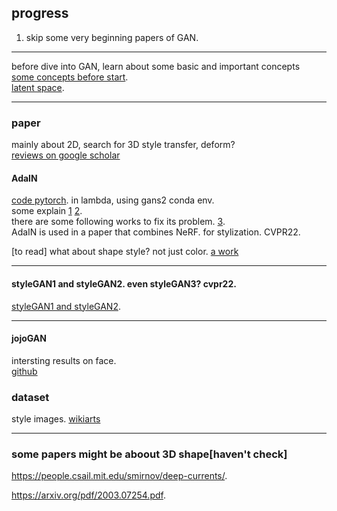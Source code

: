 progress
---  

1. skip some very beginning papers of GAN.


--------------------

before dive into GAN, learn about some basic and important concepts  
[some concepts before start](https://towardsdatascience.com/keywords-to-know-before-you-start-reading-papers-on-gans-8a08a665b40c).  
[latent space](https://towardsdatascience.com/understanding-latent-space-in-machine-learning-de5a7c687d8d).  

---------------------

### paper
mainly about 2D, search for 3D style transfer, deform?  
[reviews on google scholar](https://scholar.google.com/scholar?hl=en&as_sdt=0%2C5&q=Neural+Style+Transfer%3A+A+Review&btnG=)

#### AdaIN
[code pytorch](https://github.com/naoto0804/pytorch-AdaIN). in lambda, using gans2 conda env.  
some explain  [1](https://zhuanlan.zhihu.com/p/401977002) [2](https://zhuanlan.zhihu.com/p/158657861).  
there are some following works to fix its problem.  [3](https://zhuanlan.zhihu.com/p/475949392).  
AdaIN is used in a paper that combines NeRF. for stylization. CVPR22.  

[to read] what about shape style? not just color. [a work](https://zhuanlan.zhihu.com/p/119048167)    


---------------------

#### styleGAN1 and styleGAN2. even styleGAN3? cvpr22.  
[styleGAN1 and styleGAN2](https://zhuanlan.zhihu.com/p/263554045).  

----------------------

#### jojoGAN
intersting results on face.  
[github](https://github.com/mchong6/JoJoGAN)

### dataset
style images.  [wikiarts](https://www.kaggle.com/competitions/painter-by-numbers/data)

---------------------

### some papers might be aboout 3D shape[haven't check]
https://people.csail.mit.edu/smirnov/deep-currents/.

https://arxiv.org/pdf/2003.07254.pdf. 








